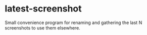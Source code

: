 # latest-screenshot
Small convenience program for renaming and gathering the last N screenshots to use them elsewhere. 
